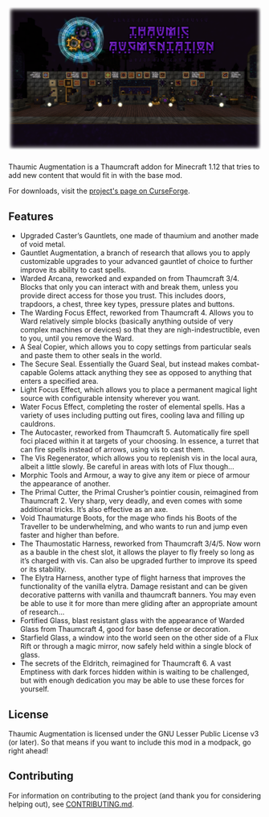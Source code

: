 ![Thaumic Augmentation](banner.png)
======
Thaumic Augmentation is a Thaumcraft addon for Minecraft 1.12 that tries to add new content that would fit in with the base mod.

For downloads, visit the [project's page on CurseForge](https://minecraft.curseforge.com/projects/thaumic-augmentation).

Features
------
* Upgraded Caster’s Gauntlets, one made of thaumium and another made of void metal. 
* Gauntlet Augmentation, a branch of research that allows you to apply customizable upgrades to your advanced gauntlet of choice to further improve its ability to cast spells.
* Warded Arcana, reworked and expanded on from Thaumcraft 3/4. Blocks that only you can interact with and break them, unless you provide direct access for those you trust. This includes doors, trapdoors, a chest, three key types, pressure plates and buttons.
* The Warding Focus Effect, reworked from Thaumcraft 4. Allows you to Ward relatively simple blocks (basically anything outside of very complex machines or devices) so that they are nigh-indestructible, even to you, until you remove the Ward.
* A Seal Copier, which allows you to copy settings from particular seals and paste them to other seals in the world.
* The Secure Seal. Essentially the Guard Seal, but instead makes combat-capable Golems attack anything they see as opposed to anything that enters a specified area.
* Light Focus Effect, which allows you to place a permanent magical light source with configurable intensity wherever you want.
* Water Focus Effect, completing the roster of elemental spells. Has a variety of uses including putting out fires, cooling lava and filling up cauldrons.
* The Autocaster, reworked from Thaumcraft 5. Automatically fire spell foci placed within it at targets of your choosing. In essence, a turret that can fire spells instead of arrows, using vis to cast them.
* The Vis Regenerator, which allows you to replenish vis in the local aura, albeit a little slowly. Be careful in areas with lots of Flux though…
* Morphic Tools and Armour, a way to give any item or piece of armour the appearance of another.
* The Primal Cutter, the Primal Crusher’s pointier cousin, reimagined from Thaumcraft 2. Very sharp, very deadly, and even comes with some additional tricks. It’s also effective as an axe.
* Void Thaumaturge Boots, for the mage who finds his Boots of the Traveller to be underwhelming, and who wants to run and jump even faster and higher than before.
* The Thaumostatic Harness, reworked from Thaumcraft 3/4/5. Now worn as a bauble in the chest slot, it allows the player to fly freely so long as it’s charged with vis. Can also be upgraded further to improve its speed or its stability.
* The Elytra Harness, another type of flight harness that improves the functionality of the vanilla elytra. Damage resistant and can be given decorative patterns with vanilla and thaumcraft banners. You may even be able to use it for more than mere gliding after an appropriate amount of research…
* Fortified Glass, blast resistant glass with the appearance of Warded Glass from Thaumcraft 4, good for base defense or decoration.
* Starfield Glass, a window into the world seen on the other side of a Flux Rift or through a magic mirror, now safely held within a single block of glass.
* The secrets of the Eldritch, reimagined for Thaumcraft 6. A vast Emptiness with dark forces hidden within is waiting to be challenged, but with enough dedication you may be able to use these forces for yourself.

License
-----
Thaumic Augmentation is licensed under the GNU Lesser Public License v3 (or later). So that means if you want to include this mod in a modpack, go right ahead!

Contributing
-----
For information on contributing to the project (and thank you for considering helping out), see [CONTRIBUTING.md](CONTRIBUTING.md).